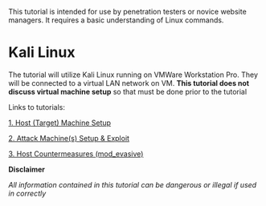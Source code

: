
This tutorial is intended for use by penetration testers or novice website managers.  It requires a basic understanding of Linux commands.

# Kali Linux
The tutorial will utilize Kali Linux running on VMWare Workstation Pro.  They will be connected to a virtual LAN network on VM.  **This tutorial does not discuss virtual machine setup** so that must be done prior to the tutorial

Links to tutorials:

 [1. Host (Target) Machine Setup ](../blob/master/HostSetup)
 
 [2. Attack Machine(s) Setup & Exploit ](../blob/master/AttackSetup)
 
 [3. Host Countermeasures (mod_evasive) ](../blob/master/Countermeasure)


**Disclaimer** 

_All information contained in this tutorial can be dangerous or illegal if used in correctly_
